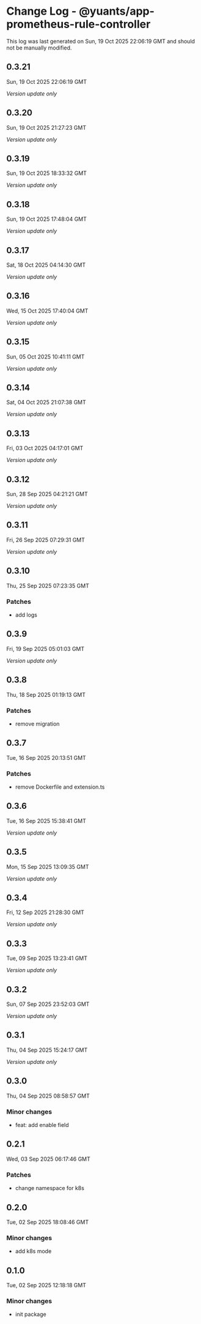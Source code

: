 # Change Log - @yuants/app-prometheus-rule-controller

This log was last generated on Sun, 19 Oct 2025 22:06:19 GMT and should not be manually modified.

## 0.3.21
Sun, 19 Oct 2025 22:06:19 GMT

_Version update only_

## 0.3.20
Sun, 19 Oct 2025 21:27:23 GMT

_Version update only_

## 0.3.19
Sun, 19 Oct 2025 18:33:32 GMT

_Version update only_

## 0.3.18
Sun, 19 Oct 2025 17:48:04 GMT

_Version update only_

## 0.3.17
Sat, 18 Oct 2025 04:14:30 GMT

_Version update only_

## 0.3.16
Wed, 15 Oct 2025 17:40:04 GMT

_Version update only_

## 0.3.15
Sun, 05 Oct 2025 10:41:11 GMT

_Version update only_

## 0.3.14
Sat, 04 Oct 2025 21:07:38 GMT

_Version update only_

## 0.3.13
Fri, 03 Oct 2025 04:17:01 GMT

_Version update only_

## 0.3.12
Sun, 28 Sep 2025 04:21:21 GMT

_Version update only_

## 0.3.11
Fri, 26 Sep 2025 07:29:31 GMT

_Version update only_

## 0.3.10
Thu, 25 Sep 2025 07:23:35 GMT

### Patches

- add logs

## 0.3.9
Fri, 19 Sep 2025 05:01:03 GMT

_Version update only_

## 0.3.8
Thu, 18 Sep 2025 01:19:13 GMT

### Patches

- remove migration

## 0.3.7
Tue, 16 Sep 2025 20:13:51 GMT

### Patches

- remove Dockerfile and extension.ts

## 0.3.6
Tue, 16 Sep 2025 15:38:41 GMT

_Version update only_

## 0.3.5
Mon, 15 Sep 2025 13:09:35 GMT

_Version update only_

## 0.3.4
Fri, 12 Sep 2025 21:28:30 GMT

_Version update only_

## 0.3.3
Tue, 09 Sep 2025 13:23:41 GMT

_Version update only_

## 0.3.2
Sun, 07 Sep 2025 23:52:03 GMT

_Version update only_

## 0.3.1
Thu, 04 Sep 2025 15:24:17 GMT

_Version update only_

## 0.3.0
Thu, 04 Sep 2025 08:58:57 GMT

### Minor changes

- feat: add enable field

## 0.2.1
Wed, 03 Sep 2025 06:17:46 GMT

### Patches

- change namespace for k8s

## 0.2.0
Tue, 02 Sep 2025 18:08:46 GMT

### Minor changes

- add k8s mode

## 0.1.0
Tue, 02 Sep 2025 12:18:18 GMT

### Minor changes

- init package

